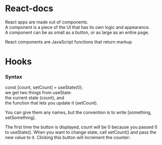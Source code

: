 # React-docs

React apps are made out of components. <br/>
A component is a piece of the UI that has its own logic and appearance. <br/>
A component can be as small as a button, or as large as an entire page.<br/>

React components are JavaScript functions that return markup
<br/>


# Hooks
### Syntax 
const [count, setCount] = useState(0); <br/>
we get two things from useState:    <br/>
    the current state (count), and <br/>
    the function that lets you update it (setCount). <br/>

You can give them any names, but the convention is to write [something, setSomething].

The first time the button is displayed, count will be 0 because you passed 0 to useState(). When you want to change state, call setCount() and pass the new value to it. Clicking this button will increment the counter: